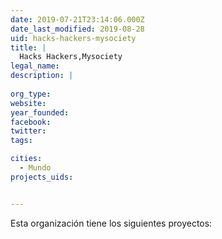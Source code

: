 ```yaml
---
date: 2019-07-21T23:14:06.000Z
date_last_modified: 2019-08-28
uid: hacks-hackers-mysociety
title: |
  Hacks Hackers,Mysociety
legal_name: 
description: |
  
org_type: 
website: 
year_founded: 
facebook: 
twitter: 
tags:

cities: 
  - Mundo
projects_uids:


---
```


Esta organización tiene los siguientes proyectos:



